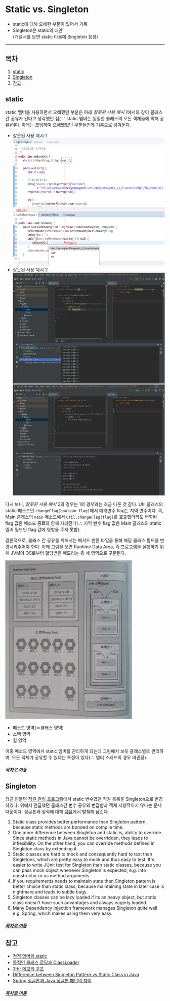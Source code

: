 Static vs. Singleton
=====
* static에 대해 오해한 부분이 있어서 기록
* Singleton은 static의 대안  
  (개념서를 보면 static 다음에 Singleton 등장)
- - -
## 목차
1. [static](#static)
2. [Singleton](#Singleton)
3. [참고](#참고)

## static
static 멤버를 사용하면서 오해했던 부분은 아래 *잘못된 사용 예시 1*에서와 같이 클래스 간 공유가 된다고 생각했던 점(∵ static 멤버는 동일한 클래스의 모든 객체들에 의해 공유)이다. 아래는 코딩하며 오해했었던 부분들인데 기록으로 남겨둔다.

* 잘못된 사용 예시 1  
	<img src="../../img/static_load_time.png" width="600" height="400"></br>
* 잘못된 사용 예시 2  
	<img src="../../img/static_1.png" width="800" height="350"></br>
	<img src="../../img/static_2.png" width="800" height="350"></br>

다시 보니, *잘못된 사용 예시 2*의 경우는 1의 경우와는 조금 다른 것 같다. Util 클래스의 static 메소드인 `changeFlag(boolean flag)`에서 매개변수 flag는 지역 변수이다. 즉, Main 클래스의 `main` 메소드에서 `Util.changeFlag(flag)`를 호출했더라도 변화된 flag 값은 메소드 종료와 함께 사라진다(∴ 지역 변수 flag 값은 Main 클래스의 static 멤버 필드인 flag 값에 영향을 주지 못함).

결론적으로, 클래스 간 공유를 위해서는 메서드 반환 타입을 통해 해당 클래스 필드를 변경시켜주어야 한다. 아래 그림을 보면 Runtime Data Area, 즉 프로그램을 실행하기 위해 JVM이 OS로부터 할당받은 메모리는 총 세 영역으로 구분된다.

<img src="../../img/runtime_data_area.jpg" width="400" height="500"></br>

* 메소드 영역(＝클래스 영역)
* 스택 영역
* 힙 영역

이중 메소드 영역에서 static 멤버를 관리하게 되는데 그림에서 보듯 클래스별로 관리하며, 모든 객체가 공유할 수 있다는 특징이 있다(∴ 멀티 스레드의 경우 비권장).

##### [목차로 이동](#목차)

## Singleton
최근 만들던 [직원 관리 프로그램](https://github.com/nara1030/EmployeeManagementSystem)에서 static 변수였던 직원 목록을 Singleton으로 변경하였다. 위에서 언급했던 클래스간 변수 공유의 번잡함과 객체 지향적이지 않다는 문제 때문이다. 싱글톤과 정적에 대해 [다음](https://javarevisited.blogspot.com/2013/03/difference-between-singleton-pattern-vs-static-class-java.html)에서 발췌해 남긴다.

1. Static class provides better performance than Singleton pattern, because static methods are bonded on compile time.
2. One more difference between Singleton and static is, ability to override. Since static methods in Java cannot be overridden, they leads to inflexibility. On the other hand, you can override methods defined in Singleton class by extending it.
3. Static classes are hard to mock and consequently hard to test than Singletons, which are pretty easy to mock and thus easy to test. It's easier to write JUnit test for Singleton than static classes, because you can pass mock object whenever Singleton is expected, e.g. into constructor or as method arguments.
4. If you requirements needs to maintain state then Singleton pattern is better choice than static class, because maintaining state in later case is nightmare and leads to subtle bugs.
5. Singleton classes can be lazy loaded if its an heavy object, but static class doesn't have such advantages and always eagerly loaded.
6. Many Dependency Injection framework manages Singleton quite well e.g. Spring, which makes using them very easy.

##### [목차로 이동](#목차)

## 참고
* [정적 멤버와 static](https://blog.naver.com/heartflow89/220959033435)
* [동적인 클래스 로딩과 ClassLoader](https://javacan.tistory.com/entry/1)
* [자바 메모리 구조](https://12bme.tistory.com/142)
* [Difference between Singleton Pattern vs Static Class in Java](https://javarevisited.blogspot.com/2013/03/difference-between-singleton-pattern-vs-static-class-java.html)
* [Spring 싱글톤과 Java 싱글톤 패턴의 차이](http://blog.daum.net/rollin/8097082)

##### [목차로 이동](#목차)
